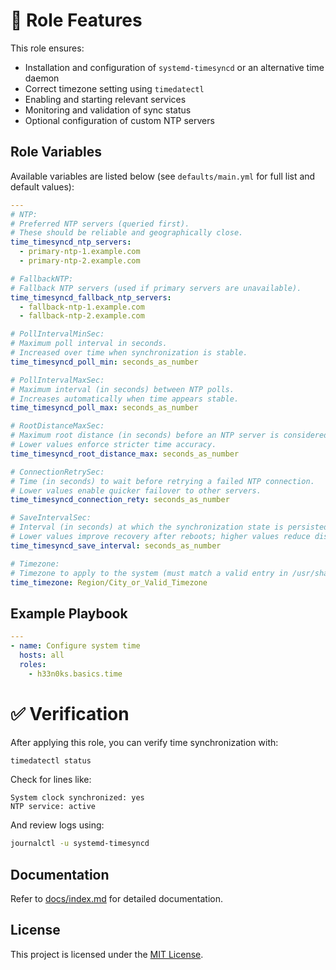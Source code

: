 # 🧰 Role Features

This role ensures:

- Installation and configuration of `systemd-timesyncd` or an alternative time daemon
- Correct timezone setting using `timedatectl`
- Enabling and starting relevant services
- Monitoring and validation of sync status
- Optional configuration of custom NTP servers

## Role Variables
Available variables are listed below (see `defaults/main.yml` for full list and default values):

```yaml
---
# NTP:
# Preferred NTP servers (queried first).
# These should be reliable and geographically close.
time_timesyncd_ntp_servers:
  - primary-ntp-1.example.com
  - primary-ntp-2.example.com

# FallbackNTP:
# Fallback NTP servers (used if primary servers are unavailable).
time_timesyncd_fallback_ntp_servers:
  - fallback-ntp-1.example.com
  - fallback-ntp-2.example.com

# PollIntervalMinSec:
# Maximum poll interval in seconds.
# Increased over time when synchronization is stable.
time_timesyncd_poll_min: seconds_as_number

# PollIntervalMaxSec:
# Maximum interval (in seconds) between NTP polls.
# Increases automatically when time appears stable.
time_timesyncd_poll_max: seconds_as_number

# RootDistanceMaxSec:
# Maximum root distance (in seconds) before an NTP server is considered invalid.
# Lower values enforce stricter time accuracy.
time_timesyncd_root_distance_max: seconds_as_number

# ConnectionRetrySec:
# Time (in seconds) to wait before retrying a failed NTP connection.
# Lower values enable quicker failover to other servers.
time_timesyncd_connection_rety: seconds_as_number

# SaveIntervalSec:
# Interval (in seconds) at which the synchronization state is persisted to disk.
# Lower values improve recovery after reboots; higher values reduce disk writes.
time_timesyncd_save_interval: seconds_as_number

# Timezone:
# Timezone to apply to the system (must match a valid entry in /usr/share/zoneinfo).
time_timezone: Region/City_or_Valid_Timezone
```

## Example Playbook
```yaml
---
- name: Configure system time
  hosts: all
  roles:
    - h33n0ks.basics.time
```

# ✅ Verification

After applying this role, you can verify time synchronization with:

```bash
timedatectl status
```

Check for lines like:

```
System clock synchronized: yes
NTP service: active
```

And review logs using:

```bash
journalctl -u systemd-timesyncd
```

## Documentation
Refer to [docs/index.md](./docs/index.md) for detailed documentation.

## License
This project is licensed under the [MIT License](./LICENSE).
